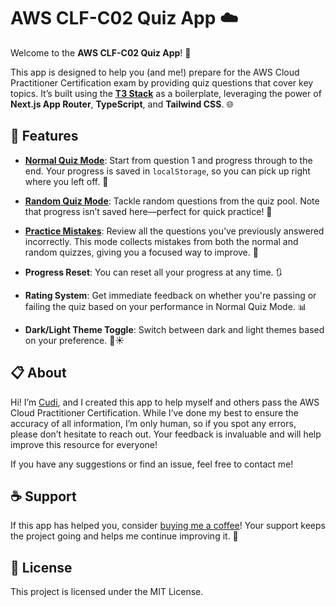 # AWS CLF-C02 Quiz App ☁️

Welcome to the **AWS CLF-C02 Quiz App**! 🎉

This app is designed to help you (and me!) prepare for the AWS Cloud Practitioner Certification exam by providing quiz questions that cover key topics. It’s built using the [**T3 Stack**](https://create.t3.gg/) as a boilerplate, leveraging the power of **Next.js App Router**, **TypeScript**, and **Tailwind CSS**. 🌐

## 🚀 Features

- **[Normal Quiz Mode](https://aws-cloud-practitioner-certification-prep.vercel.app/quiz)**: Start from question 1 and progress through to the end. Your progress is saved in `localStorage`, so you can pick up right where you left off. 💾
- **[Random Quiz Mode](https://aws-cloud-practitioner-certification-prep.vercel.app/quiz/random)**: Tackle random questions from the quiz pool. Note that progress isn’t saved here—perfect for quick practice! 🎲
- **[Practice Mistakes](https://aws-cloud-practitioner-certification-prep.vercel.app/quiz/mistakes)**: Review all the questions you’ve previously answered incorrectly. This mode collects mistakes from both the normal and random quizzes, giving you a focused way to improve. 🔄
- **Progress Reset**: You can reset all your progress at any time. 🔃
- **Rating System**: Get immediate feedback on whether you're passing or failing the quiz based on your performance in Normal Quiz Mode. 📊

- **Dark/Light Theme Toggle**: Switch between dark and light themes based on your preference. 🌙☀️

## 📋 About

Hi! I’m [Cudi](https://github.com/Cudi7), and I created this app to help myself and others pass the AWS Cloud Practitioner Certification. While I’ve done my best to ensure the accuracy of all information, I’m only human, so if you spot any errors, please don’t hesitate to reach out. Your feedback is invaluable and will help improve this resource for everyone!

If you have any suggestions or find an issue, feel free to contact me!

## ☕ Support

If this app has helped you, consider [buying me a coffee](https://www.buymeacoffee.com/Cudi7)! Your support keeps the project going and helps me continue improving it. 🙏

## 📝 License

This project is licensed under the MIT License.
